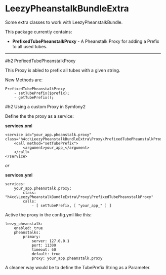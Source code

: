 LeezyPheanstalkBundleExtra
==========================

Some extra classes to work with LeezyPheanstalkBundle.

This package currently contains:

* __PrefixedTubePheanstalkProxy__ - A Pheanstalk Proxy for adding a Prefix to all used tubes.

------------------------

#h2 PrefixedTubePheanstalkProxy

This Proxy is abled to prefix all tubes with a given string.

New Methods are:
```
PrefixedTubePheanstalkProxy
    - setTubePrefix($prefix);
    - getTubePrefix();
```

#h2 Using a custom Proxy in Symfony2

Define the the proxy as a service:

__services.xml__
```
<service id="your_app.pheanstalk.proxy" class="h4cc\LeezyPheanstalkBundleExtra\Proxy\PrefixedTubePheanstalkProxy">
    <call method="setTubePrefix">
        <argument>your_app_</argument>
    </call>
</service>
```

_or_ 

__services.yml__
```
services:
    your_app.pheanstalk.proxy:
        class: "h4cc\LeezyPheanstalkBundleExtra\Proxy\PrefixedTubePheanstalkProxy"
        calls:
            - [ setTubePrefix, [ "your_app_" ] ]
```

Active the proxy in the config.yml like this:

```
leezy_pheanstalk:
    enabled: true
    pheanstalks:
        primary:
            server: 127.0.0.1
            port: 11300
            timeout: 60
            default: true
            proxy: your_app.pheanstalk.proxy
```


A cleaner way would be to define the TubePrefix String as a Parameter.




